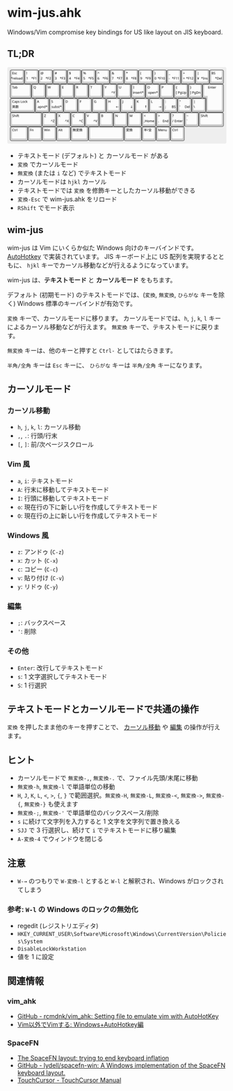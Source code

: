# wim-jus.ahk

Windows/Vim compromise key bindings for US like layout on JIS keyboard.

## TL;DR

![wim-jus](img/wim-jus.svg)

- テキストモード (デフォルト) と カーソルモード がある
- `変換` でカーソルモード
- `無変換` (または `i` など) でテキストモード
- カーソルモードは `hjkl` カーソル
- テキストモードでは `変換` を修飾キーとしたカーソル移動ができる
- `変換-Esc` で wim-jus.ahk をリロード
- `RShift` でモード表示

## wim-jus

wim-jus は Vim にいくらか似た Windows 向けのキーバインドです。
[AutoHotkey](https://www.autohotkey.com/) で実装されています。
JIS キーボード上に US 配列を実現するとともに、 `hjkl` キーでカーソル移動などが行えるようになっています。

wim-jus は、**テキストモード** と **カーソルモード** をもちます。

デフォルト (初期モード) のテキストモードでは、(`変換`, `無変換`, `ひらがな` キーを除く) Windows 標準のキーバインドが有効です。

`変換` キーで、カーソルモードに移ります。
カーソルモードでは、`h`, `j`, `k`, `l` キーによるカーソル移動などが行えます。
`無変換` キーで、テキストモードに戻ります。

`無変換` キーは、他のキーと押すと `Ctrl-` としてはたらきます。

`半角/全角` キーは `Esc` キーに、
`ひらがな` キーは `半角/全角` キーになります。

## カーソルモード

### カーソル移動

- `h`, `j`, `k`, `l`: カーソル移動
- `,`, `.`: 行頭/行末
- `[`, `]`: 前/次ページスクロール

### Vim 風

- `a`, `i`: テキストモード
- `A`: 行末に移動してテキストモード
- `I`: 行頭に移動してテキストモード
- `o`: 現在行の下に新しい行を作成してテキストモード
- `O`: 現在行の上に新しい行を作成してテキストモード

### Windows 風

- `z`: アンドゥ (`C-z`)
- `x`: カット (`C-x`)
- `c`: コピー (`C-c`)
- `v`: 貼り付け (`C-v`)
- `y`: リドゥ (`C-y`)

### 編集

- `;`: バックスペース
- `'`: 削除

### その他

- `Enter`: 改行してテキストモード
- `s`: 1 文字選択してテキストモード
- `S`: 1 行選択

## テキストモードとカーソルモードで共通の操作

`変換` を押したまま他のキーを押すことで、 [カーソル移動](#カーソル移動) や [編集](#編集) の操作が行えます。

## ヒント

- カーソルモードで `無変換-,`, `無変換-.` で、ファイル先頭/末尾に移動
- `無変換-h`, `無変換-l` で単語単位の移動
- `H`, `J`, `K`, `L`, `<`, `>`, `{`, `}` で範囲選択。`無変換-H`, `無変換-L`, `無変換-<`, `無変換->`, `無変換-{`, `無変換-}` も使えます
- `無変換-;`, `無変換-'` で単語単位のバックスペース/削除
- `s` に続けて文字列を入力すると 1 文字を文字列で置き換える
- `SJJ` で 3 行選択し、続けて `i` でテキストモードに移り編集
- `A-変換-4` でウィンドウを閉じる

## 注意

- `W-→` のつもりで `W-変換-l` とすると `W-l` と解釈され、Windows がロックされてしまう

### 参考: `W-l` の Windows のロックの無効化

- regedit (レジストリエディタ)
- `HKEY_CURRENT_USER\Software\Microsoft\Windows\CurrentVersion\Policies\System`
- `DisableLockWorkstation`
- 値を 1 に設定

## 関連情報

### vim_ahk

- [GitHub - rcmdnk/vim_ahk: Setting file to emulate vim with AutoHotKey](https://github.com/rcmdnk/vim_ahk)
- [Vim以外でVimする: Windows+AutoHotkey編](https://rcmdnk.com/blog/2013/08/03/computer-windows-autohotkey/)

### SpaceFN

- [The SpaceFN layout: trying to end keyboard inflation](https://geekhack.org/index.php?topic=51069.0)
- [GitHub - lydell/spacefn-win: A Windows implementation of the SpaceFN keyboard layout.](https://github.com/lydell/spacefn-win)
- [TouchCursor - TouchCursor Manual](http://martin-stone.github.io/touchcursor/help.html)
